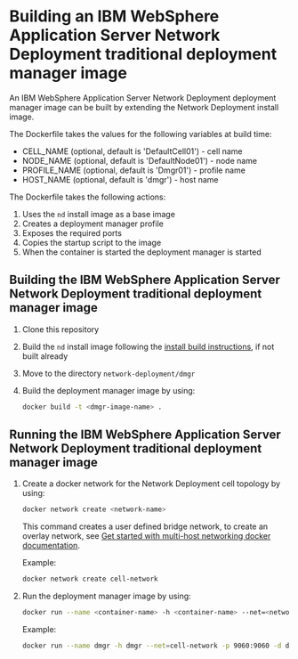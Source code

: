 # Building an IBM WebSphere Application Server Network Deployment traditional deployment manager image

An IBM WebSphere Application Server Network Deployment deployment manager image can be built by extending the Network Deployment install image.

The Dockerfile takes the values for the following variables at build time:
* CELL_NAME (optional, default is 'DefaultCell01') - cell name
* NODE_NAME (optional, default is 'DefaultNode01') - node name
* PROFILE_NAME (optional, default is 'Dmgr01') - profile name
* HOST_NAME (optional, default is 'dmgr') - host name

The Dockerfile takes the following actions:

1. Uses the `nd` install image as a base image
2. Creates a deployment manager profile
3. Exposes the required ports
4. Copies the startup script to the image
5. When the container is started the deployment manager is started

## Building the IBM WebSphere Application Server Network Deployment traditional deployment manager image

1. Clone this repository
3. Build the `nd` install image following the [install build instructions](../install/README.md), if not built already
3. Move to the directory `network-deployment/dmgr`
4. Build the deployment manager image by using:

    ```bash
    docker build -t <dmgr-image-name> .
    ```

## Running the IBM WebSphere Application Server Network Deployment traditional deployment manager image

1. Create a docker network for the Network Deployment cell topology by using:

   ```bash
   docker network create <network-name>
   ```
   This command creates a user defined bridge network, to create an overlay network, see [Get started with multi-host networking docker documentation](https://docs.docker.com/engine/userguide/networking/get-started-overlay/).

   Example:

   ```bash
   docker network create cell-network
   ```

2. Run the deployment manager image by using:

   ```bash
   docker run --name <container-name> -h <container-name> --net=<network-name> -p 9060:9060 -d <dmgr-image-name>
   ```

   Example:

   ```bash
   docker run --name dmgr -h dmgr --net=cell-network -p 9060:9060 -d dmgr
   ```
